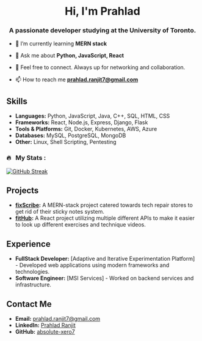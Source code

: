 <h1 align="center">Hi, I'm Prahlad</h1>
<h3 align="center">A passionate developer studying at the University of Toronto.</h3>

- 🌱 I’m currently learning **MERN stack**

- 💬 Ask me about **Python, JavaScript, React**
- 🤍 Feel free to connect. Always up for networking and collaboration.
- 📫 How to reach me **prahlad.ranjit7@gmail.com**

## Skills
- **Languages:** Python, JavaScript, Java, C++, SQL, HTML, CSS
- **Frameworks:** React, Node.js, Express, Django, Flask
- **Tools & Platforms:** Git, Docker, Kubernetes, AWS, Azure
- **Databases:** MySQL, PostgreSQL, MongoDB
- **Other:** Linux, Shell Scripting, Pentesting

### 🔥 &nbsp; My Stats :
[![GitHub Streak](https://streak-stats.demolab.com?user=absolute-xero7&theme=dark&border_radius=6)](https://git.io/streak-stats)
  
## Projects
- **[fixScribe](https://github.com/absolute-xero7/fixScribe):** A MERN-stack project catered towards tech repair stores to get rid of their sticky notes system.
- **[fitHub](https://github.com/absolute-xero7/fit-hub):** A React project utilizing multiple different APIs to make it easier to look up different exercises and technique videos.


## Experience
- **FullStack Developer:** [Adaptive and Iterative Experimentation Platform] - Developed web applications using modern frameworks and technologies.
- **Software Engineer:** [MSI Services] - Worked on backend services and infrastructure.

## Contact Me
- **Email:** [prahlad.ranjit7@gmail.com](mailto:prahlad.ranjit7@gmail.com)
- **LinkedIn:** [Prahlad Ranjit](https://www.linkedin.com/in/prahlad-ranjit/)
- **GitHub:** [absolute-xero7](https://github.com/absolute-xero7)

